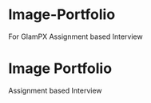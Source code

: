 # Image-Portfolio
For GlamPX Assignment based Interview
<h1> Image Portfolio </h1>
<p> Assignment based Interview </p>